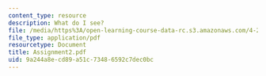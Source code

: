 ```yaml
---
content_type: resource
description: What do I see?
file: /media/https%3A/open-learning-course-data-rc.s3.amazonaws.com/4-273-introduction-to-design-inquiry-fall-2001/9a244a8ecd89a51c73486592c7dec0bc_Assignment2.pdf
file_type: application/pdf
resourcetype: Document
title: Assignment2.pdf
uid: 9a244a8e-cd89-a51c-7348-6592c7dec0bc
---
```

